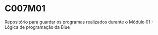 # C007M01
Repositório para guardar os programas realizados durante o Módulo 01  - Lógica de programação da Blue 

